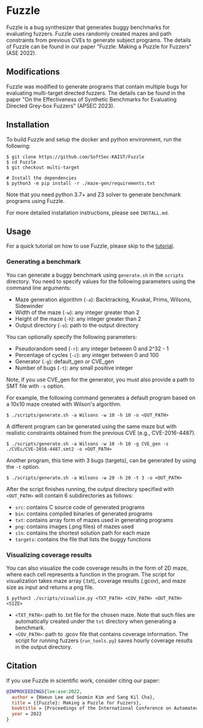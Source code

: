 # Fuzzle

Fuzzle is a bug synthesizer that generates buggy benchmarks for evaluating
fuzzers. Fuzzle uses randomly created mazes and path constraints from previous
CVEs to generate subject programs. The details of Fuzzle can be found in our
paper "Fuzzle: Making a Puzzle for Fuzzers" (ASE 2022).

## Modifications

Fuzzle was modified to generate programs that contain multiple bugs for evaluating multi-target directed fuzzers. The details can be found in the paper "On the Effectiveness of Synthetic Benchmarks for Evaluating Directed Grey-box Fuzzers" (APSEC 2023).

## Installation

To build Fuzzle and setup the docker and python environment, run the following:

```
$ git clone https://github.com/SoftSec-KAIST/Fuzzle
$ cd Fuzzle
$ git checkout multi-target

# Install the dependencies
$ python3 -m pip install -r ./maze-gen/requirements.txt
```
Note that you need python 3.7+ and Z3 solver to generate benchmark programs
using Fuzzle.

For more detailed installation instructions, please see  `INSTALL.md`.

## Usage

For a quick tutorial on how to use Fuzzle, please skip to the
[tutorial](#tutorial).

### Generating a benchmark

You can generate a buggy benchmark using `generate.sh` in the `scripts`
directory. You need to specify values for the following parameters using the
command line arguments:
- Maze generation algorithm (`-a`): Backtracking, Kruskal, Prims, Wilsons,
  Sidewinder
- Width of the maze (`-w`): any integer greater than 2
- Height of the maze (`-h`): any integer greater than 2
- Output directory (`-o`): path to the output directory

You can optionally specify the following parameters:
- Pseudorandom seed (`-r`): any integer between 0 and 2^32 - 1
- Percentage of cycles (`-c`): any integer between 0 and 100
- Generator (`-g`): default_gen or CVE_gen
- Number of bugs (`-t`): any small positive integer

Note, if you use CVE_gen for the generator, you must also provide a path to SMT
file with `-s` option.

For example, the following command generates a default program based on a 10x10
maze created with Wilson's algorithm.

```
$ ./scripts/generate.sh -a Wilsons -w 10 -h 10 -o <OUT_PATH>
```

A different program can be generated using the same maze but with realistic
constraints obtained from the previous CVE (e.g., CVE-2016-4487).

```
$ ./scripts/generate.sh -a Wilsons -w 10 -h 10 -g CVE_gen -s ./CVEs/CVE-2016-4487.smt2 -o <OUT_PATH>
```

Another program, this time with 3 bugs (targets), can be generated by using the `-t` option.

```
$ ./scripts/generate.sh -a Wilsons -w 20 -h 20 -t 3 -o <OUT_PATH>
```

After the script finishes running, the output directory specified with
`<OUT_PATH>` will contain 6 subdirectories as follows:

- `src`: contains C source code of generated programs
- `bin`: contains compiled binaries of generated programs
- `txt`: contains array form of mazes used in generating programs
- `png`: contains images (.png files) of mazes used
- `sln`: contains the shortest solution path for each maze
- `targets`: contains the file that lists the buggy functions

<!---
### Generating a large benchmark

To generate multiple programs for building a large benchmark, you can use
`generate_benchmark.py` as follows:

```
$ cd scripts
$ python3 ./generate_benchmark.py <FILE_PATH> <OUT_PATH>
```

Here, `<FILE_PATH>` is a path to the file that specifies the configuration of
programs to be generated. The template for the configuration of a program is:

```
<algorithm>,<width>,<height>,<seed>,<index>,<percentage of cycles>,<generator>
```

Below is an example file for the two programs generated above with
`generate.sh`.

```
Wilsons,10,10,1,1,100percent,default_gen
Wilsons,10,10,1,1,100percent,CVE-2016-4487_gen
```

### Running a fuzzing experiment

To run fuzzers on the generated benchmark in a separate docker container:

```
$ python3 ./scripts/run_tools.py <CONFIG_FILE> <FUZZ_OUT>
```

An example of the configuration file (`<CONFIG_FILE>`) is provided below.

```
{
    "MazeList" : "../examples/example1.list",
    "Repeats"  : 1,
    "Duration" : 60,
    "MazeDir"  : "../examples/example1_benchmark",
    "Tools"    : ["afl", "afl++", "aflgo", "eclipser", "fuzzolic"]
}
```

- `MazeList`: path to the list of programs in the benchmark
- `Repeats`: number of repeats for each fuzzer
- `Duration`: length of fuzzing campaign in minutes
- `MazeDir`: path to a directory that contains benchmark programs
- `Tools`: one or more of the available fuzzers (`afl`, `afl++`, `aflgo`,
  `eclipser`, `fuzzolic`)

Note that all paths (`MazeList` and `MazeDir`) should be either absolute paths
or relative paths from the `scripts` directory.

More examples of configuration files are provided under `examples` directory.
Running each example should take about 1 hour. Please refer to
[Examples](#examples) section for more details.

After the experiment is finished, the output directory (`<FUZZ_OUT>`) will
contain generated testcases from each run as well as code coverage measured with
gcov.

### Storing and summarizing results

Once the fuzzing campaign is finished, the coverage and bug finding results can
be summarized in csv format using the script as follows:

```
$ ./scripts/save_results.sh <FUZZ_OUT> <FILE_PATH> <PARAM> <DURATION> <MODE>
```

- `<FUZZ_OUT>`: directory that contains fuzzing outputs
- `<FILE_PATH>`: path to save the output file

The script summarizes the fuzzing results based on the given parameter and
fuzzing duration. For example, by running:

```
$ ./scripts/save_results.sh <FUZZ_OUT> <FILE_PATH> Algorithm 24 paper
```
each fuzzer's performance after 24 hours across different maze generation
algorithms will be displayed on the screen.

- `<PARAM>`: one of four parameters of Fuzzle (`Algorithm`, `Size`, `Cycle`, `Generator`)
- `<DURATION>`: length of fuzzing campaign in hours
- `<MODE>`: `paper` for displaying tables similar to the ones shown in the
  paper, `fuzzer` for displaying summarized results for each fuzzer.

--->

### Visualizing coverage results

You can also visualize the code coverage results in the form of 2D maze, where
each cell represents a function in the program. The script for visualization
takes maze array (.txt), coverage results (.gcov), and maze size as input and
returns a png file.

```
$ python3 ./scripts/visualize.py <TXT_PATH> <COV_PATH> <OUT_PATH> <SIZE>
```
- `<TXT_PATH>`: path to .txt file for the chosen maze. Note that such files are
  automatically created under the `txt` directory when generating a benchmark.
- `<COV_PATH>`: path to .gcov file that contains coverage information. The
  script for running fuzzers (`run_tools.py`) saves hourly coverage results in
the output directory.

<!---
### Examples

There are 3 sets of examples (`example#.list` and `example#.conf`) each of which
takes about 1 hour to run.

To generate the benchmark and test the fuzzers using these examples, run the
following commands from the `scripts` directory:

```
$ python3 ./generate_benchmark.py ../examples/example#.list ../examples/example#_benchmark
$ python3 ./run_tools.py ../examples/example#.conf ../examples/example#_outputs
$ ./save_results.sh ../examples/example#_outputs ../examples/example#_outputs/example#_results <PARAM> 0 paper > ../examples/example#_outputs/example#_summary
$ cat ../examples/example#_outputs/example#_summary
```

Note that you should replace # with the example number. Also, you should use the
matching pair to run the experiment. For example, if you used `example1.list` to
generate the benchmark, you should use `example1.conf` to run the fuzzers.

Because each example varies different parameters, `<PARAM>` for
`save_results.sh` script is specific to each example.

- For example 1: `Algorithm`
- For example 2: `Size`
- For example 3: `Generator`

The fuzzing results for each experiment will be saved in the `example#_outputs`
directory.

### Tutorial

In this tutorial, we will generate a benchmark consisting of 5 programs and run
AFL on the generated benchmark for 5 minutes per program. We will then visualize
the coverage results from one of the fuzzing campaigns using Fuzzle.

1. Generate the benchmark with:
```
$ cd scripts
$ python3 ./generate_benchmark.py ../tutorial/programs.list ../tutorial/benchmark
```
Note that `programs.list` contains the configurations of 5 programs to be
generated.

2. Run AFL:
```
$ python3 ./run_tools.py ../tutorial/run.conf ../tutorial/outputs
```
The `run.conf` file specifies the path to the generated benchmark, the duration
of the fuzzing run (5 minutes), and the fuzzer to run (AFL). This step will take
approximately 1 hour.

3. Store and visualize results:
```
$ ./save_results.sh ../tutorial/outputs ../tutorial/results Algorithm 0 paper > ../tutorial/summary
$ cat ../tutorial/summary
$ PATH_TO_TXT=../tutorial/benchmark/txt/Wilsons_20x20_1_1.txt
$ PATH_TO_COV=../tutorial/outputs/cov_gcov_Wilsons_20x20_1_1_25percent_default_gen_afl_0/Wilsons_20x20_1_1_25percent_default_gen_afl_0.c.gcov
$ python3 ./visualize.py $PATH_TO_TXT $PATH_TO_COV ../tutorial/wilsons 20
```
The fuzzing results will be stored in `results.csv` and the summary of results
will be printed out to the screen. You can also check the visual aid generated
(`wilsons.png`) in the `tutorial` directory.

## Artifact

We publicize the artifacts to help reproduce the experiments in our paper. Please
check our [Fuzzle-Artifact](https://doi.org/10.5281/zenodo.7031393) repository.

--->

## Citation

If you use Fuzzle in scientific work, consider citing our paper:

```bibtex
@INPROCEEDINGS{lee:ase:2022,
  author = {Haeun Lee and Soomin Kim and Sang Kil Cha},
  title = {{Fuzzle}: Making a Puzzle for Fuzzers},
  booktitle = {Proceedings of the International Conference on Automated Software Engineering},
  year = 2022
}
```
